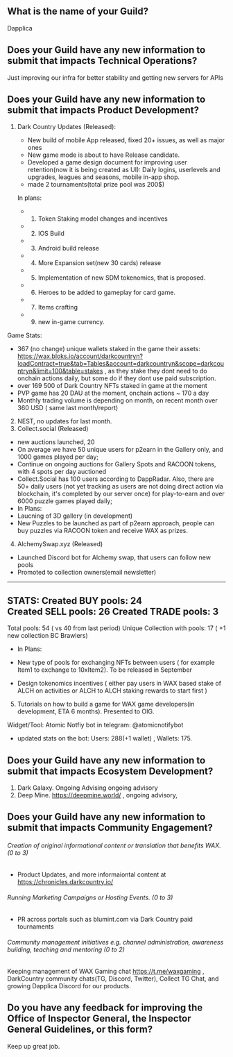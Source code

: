 ## What is the name of your Guild?

Dapplica

## Does your Guild have any new information to submit that impacts Technical Operations?

Just improving our infra for better stability and getting new servers for APIs

## Does your Guild have any new information to submit that impacts Product Development?

1. Dark Country Updates (Released):
    - New build of mobile App released, fixed 20+ issues, as well as major ones
    - New game mode is about to have Release candidate. 
    - Developed a game design document for improving user retention(now it is being created as UI): Daily logins, userlevels and upgrades, leagues and seasons, mobile in-app shop.
    - made 2 tournaments(total prize pool was 200$)
    
    In plans:    
    - 1) Token Staking model changes and incentives
    - 2) IOS Build
    - 3) Android build release
    - 4) More Expansion set(new 30 cards) release
    - 5) Implementation of new SDM tokenomics, that is proposed. 
    - 6) Heroes to be added to gameplay for card game.
    - 7) Items crafting
    - 9) new in-game currency.
  
  
  Game Stats: 
  - 367 (no change) unique wallets staked in the game their assets: https://wax.bloks.io/account/darkcountryn?loadContract=true&tab=Tables&account=darkcountryn&scope=darkcountryn&limit=100&table=stakes , as they stake they dont need to do onchain actions daily, but some do if they dont use paid subscription. 
  - over 169 500 of Dark Country NFTs staked in game at the moment 
  - PVP game has 20 DAU at the moment, onchain actions ~ 170 a day
  - Monthly trading volume is depending on month, on recent month over 360 USD ( same last month/report)
  

2. NEST, no updates for last month. 
3. Collect.social (Released)
  - new auctions launched, 20 
  - On average we have 50 unique users for p2earn in the Gallery only, and 1000 games played per day;
  - Continue on ongoing auctions for Gallery Spots and RACOON tokens, with 4 spots per day auctioned 
  - Collect.Social has 100 users according to DappRadar. Also, there are 50+ daily users (not yet tracking as users are not doing direct action via blockchain, it's completed by our server once) for play-to-earn and over 6000 puzzle games played daily;
  - In Plans:
  -  Laucning of 3D gallery (in development)
  -  New Puzzles to be launched as part of p2earn approach, people can buy puzzles via RACOON token and receive WAX as prizes. 
4. AlchemySwap.xyz (Released)
- Launched Discord bot for Alchemy swap, that users can follow new pools
- Promoted to collection owners(email newsletter)
________________________________
STATS:
Created BUY pools: 24    
Created SELL pools: 26
Created TRADE pools: 3
---
Total pools: 54 ( vs 40 from last period)
Unique Collection with pools: 17 ( +1 new collection BC Brawlers) 

- In Plans:

- New type of pools for exchanging NFTs between users ( for example Item1 to exchange to 10xItem2). To be released in September
- Design tokenomics incentives ( either pay users in WAX based stake of ALCH on activities or ALCH to ALCH staking rewards to start first ) 
5. Tutorials on how to build a game for WAX game developers(in development, ETA 6 months). Presented to OIG. 

Widget/Tool: Atomic Notfiy bot in telegram: @atomicnotifybot
   - updated stats on the bot: Users: 288(+1 wallet) , Wallets: 175. 


## Does your Guild have any new information to submit that impacts Ecosystem Development?

1. Dark Galaxy. Ongoing Advising ongoing advisory
2. Deep Mine. https://deepmine.world/ , ongoing advisory, 

## Does your Guild have any new information to submit that impacts Community Engagement?

###### Creation of original informational content or translation that benefits WAX. (0 to 3)

- Product Updates, and more informaiontal content at https://chronicles.darkcountry.io/


###### Running Marketing Campaigns or Hosting Events. (0 to 3)

- PR across portals such as blumint.com via Dark Country paid tournaments

###### Community management initiatives e.g. channel administration, awareness building, teaching and mentoring (0 to 2)
Keeping management of WAX Gaming chat https://t.me/waxgaming , DarkCountry community chats(TG, Discord, Twitter), Collect TG Chat, and growing Dapplica Discord for our products. 

## Do you have any feedback for improving the Office of Inspector General, the Inspector General Guidelines, or this form?

Keep up great job. 
